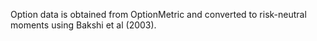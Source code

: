 Option data is obtained from OptionMetric and converted to risk-neutral moments using Bakshi et al (2003).